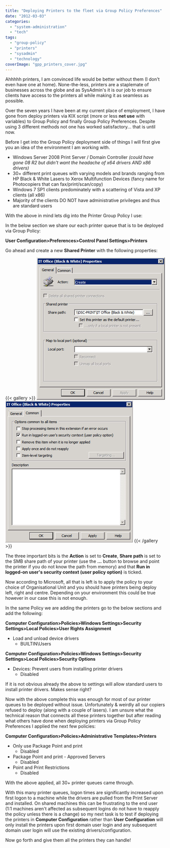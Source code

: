 ```yaml
---
title: "Deploying Printers to the fleet via Group Policy Preferences"
date: "2012-03-03"
categories: 
  - "system-administration"
  - "tech"
tags: 
  - "group-policy"
  - "printers"
  - "sysadmin"
  - "technology"
coverImage: "gpp_printers_cover.jpg"
---
```


Ahhhhh printers, I am convinced life would be better without them (I don't even have one at home). None-the-less, printers are a staplemate of businesses across the globe and as SysAdmin's it is our job to ensure clients have access to the printers all while making it as seamless as possible.

Over the seven years I have been at my current place of employment, I have gone from deploy printers via KIX script (more or less **net use** with variables) to Group Policy and finally Group Policy Preferences. Despite using 3 different methods not one has worked satisfactory... that is until now.

Before I get into the Group Policy deployment side of things I will first give you an idea of the environment I am working with.

- Windows Server 2008 Print Server / Domain Controller _(could have gone 08 R2 but didn't want the headache of x64 drivers AND x86 drivers)_
- 30+ different print queues with varying models and brands ranging from HP Black & White Lasers to Xerox Multifunction Devices (fancy name for Photocopiers that can fax/print/scan/copy)
- Windows 7 SP1 clients predominately with a scattering of Vista and XP clients (all x86)
- Majority of the clients DO NOT have administrative privileges and thus are standard users

With the above in mind lets dig into the Printer Group Policy I use:

In the below section we share our each printer queue that is to be deployed via Group Policy:

**User Configuration>Preferences>Control Panel Settings>Printers**

Go ahead and create a new **Shared Printer** with the following properties:

{{< gallery >}}
    <img src="images/gpp_printers1.jpg" class="grid-w50" />
    <img src="images/gpp_printers2.jpg" class="grid-w50" />
{{< /gallery >}}

The three important bits is the **Action** is set to **Create**, **Share path** is set to the SMB share path of your printer (use the **...** button to browse and point the printer if you do not know the path from memory) and that **Run in logged-on user's security context (user policy option)** is ticked.

Now according to Microsoft, all that is left is to apply the policy to your choice of Organisational Unit and you should have printers being deploy left, right and centre. Depending on your environment this could be true however in our case this is not enough.

In the same Policy we are adding the printers go to the below sections and add the following:

**Computer Configuration>Policies>Windows Settings>Security Settings>Local Policies>User Rights Assignment**

- Load and unload device drivers
    - BUILTIN\Users

**Computer Configuration>Policies>Windows Settings>Security Settings>Local Policies>Security Options**

- Devices: Prevent users from installing printer drivers
    - Disabled

If it is not obvious already the above to settings will allow standard users to install printer drivers. Makes sense right?

Now with the above complete this was enough for most of our printer queues to be deployed without issue. Unfortunately & weirdly all our copiers refused to deploy (along with a couple of lasers). I am unsure what the technical reason that connects all these printers together but after reading what others have done when deploying printers via Group Policy Preferences I applied the next few policies:

**Computer Configuration>Policies>Administrative Templates>Printers**

- Only use Package Point and print
    - Disabled
- Package Point and print - Approved Servers
    - Disabled
- Point and Print Restrictions
    - Disabled

With the above applied, all 30+ printer queues came through.

With this many printer queues, logon times are significantly increased upon first logon to a machine while the drivers are pulled from the Print Server and installed. On shared machines this can be frustrating to the end user (1:1 machines aren't affected as subsequent logins do not have to reapply the policy unless there is a change) so my next task is to test if deploying the printers in **Computer Configuration** rather than **User Configuration** will only install the printers upon first domain user login and any subsequent domain user login will use the existing drivers/configuration.

Now go forth and give them all the printers they can handle!
